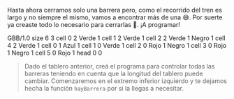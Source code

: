 <gs-attire attire-url="https://raw.githubusercontent.com/MumukiProject/mumuki-guia-gobstones-villa-mercedes-secundaria/master/assets/attires/config_1587581050568.json"></gs-attire>

Hasta ahora cerramos solo una barrera pero, como el recorrido del tren es largo y no siempre el mismo, vamos a encontrar más de una :sweat_smile:. Por suerte ya creaste todo lo necesario para cerrarlas :raised_hands:. ¡A programar!

<gs-board>
     GBB/1.0
     size 6 3
     cell 0 2 Verde 1 
     cell 1 2 Verde 1 
     cell 2 2 Verde 1 Negro 1 
     cell 4 2 Verde 1 
     cell 0 1 Azul 1 
     cell 1 0 Verde 1 
     cell 2 0 Rojo 1 Negro 1 
     cell 3 0 Rojo 1 Negro 1 
     cell 5 0 Rojo 1 
     head 0 0
</gs-board>

> Dado el tablero anterior, creá el programa para controlar todas las barreras teniendo en cuenta que la longitud del tablero puede cambiar. Comenzaremos en el extremo inferior izquierdo y te dejamos hecha la función `hayBarrera` por si la llegas a necesitar.